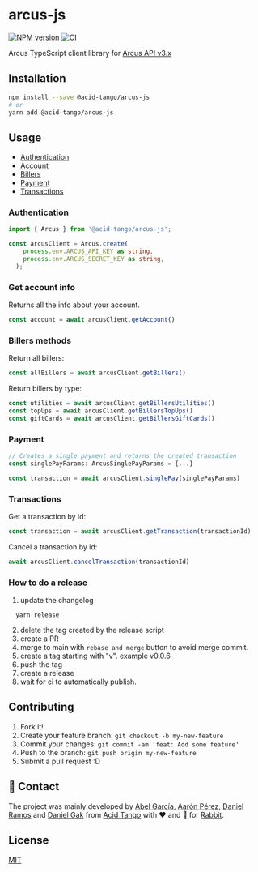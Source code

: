 # arcus-js

[![NPM version](https://img.shields.io/npm/v/@acid-tango/arcus-js.svg)](https://www.npmjs.com/package/@acid-tango/arcus-js)
[![CI](https://github.com/acidtango/arcus-js/actions/workflows/main.yaml/badge.svg)](https://github.com/acidtango/arcus-js/actions/workflows/main.yaml)

Arcus TypeScript client library for [Arcus API v3.x](https://docs.arcusfi.com/api/3.mx/endpoints/)

## Installation

```bash
npm install --save @acid-tango/arcus-js
# or
yarn add @acid-tango/arcus-js
```

## Usage

- [Authentication](#authentication)
- [Account](#account)
- [Billers](#billers)
- [Payment](#payment)
- [Transactions](#transactions)

### Authentication

```typescript
import { Arcus } from '@acid-tango/arcus-js';

const arcusClient = Arcus.create(
    process.env.ARCUS_API_KEY as string,
    process.env.ARCUS_SECRET_KEY as string,
  );
```

### Get account info

Returns all the info about your account.

```typescript
const account = await arcusClient.getAccount()
```

### Billers methods

Return all billers:

```typescript
const allBillers = await arcusClient.getBillers()
```

Return billers by type:

```typescript
const utilities = await arcusClient.getBillersUtilities()
const topUps = await arcusClient.getBillersTopUps()
const giftCards = await arcusClient.getBillersGiftCards()
```

### Payment

```typescript
// Creates a single payment and returns the created transaction
const singlePayParams: ArcusSinglePayParams = {...}

const transaction = await arcusClient.singlePay(singlePayParams)
```

### Transactions

Get a transaction by id:

```typescript
const transaction = await arcusClient.getTransaction(transactionId)
```

Cancel a transaction by id:

```typescript
await arcusClient.cancelTransaction(transactionId)
```
### How to do a release

1. update the changelog
```
  yarn release
```
2. delete the tag created by the release script
3. create a PR
4. merge to main with ```rebase and merge``` button to avoid merge commit.
5. create a tag starting with "v". example v0.0.6
6. push the tag
7. create a release
8. wait for ci to automatically publish.

## Contributing

1. Fork it!
2. Create your feature branch: `git checkout -b my-new-feature`
3. Commit your changes: `git commit -am 'feat: Add some feature'`
4. Push to the branch: `git push origin my-new-feature`
5. Submit a pull request :D

## 📲 Contact

The project was mainly developed by [Abel García](mailto:abelgarcia@acidtango.com), [Aarón Pérez](mailto:aaron@acidtango.com), [Daniel Ramos](mailto:danielramos@acidtango.com) and [Daniel Gak](mailto:danielgak@acidtango.com) from [Acid Tango](https://acidtango.com/) with ❤️ and 💪 for [Rabbit](https://www.rabbitmx.com/).

## License

[MIT](LICENSE)
